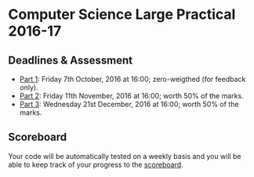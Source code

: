 # Computer Science Large Practical 2016-17

## Deadlines & Assessment
* [Part 1](https://bitbucket.org/patras/cslp-16-17/src/ff82b37587aee6436c06e953332292500354615d/part1_assessment.txt?at=master&fileviewer=file-view-default): Friday 7th October, 2016 at 16:00; zero-weigthed (for feedback only).
* [Part 2](https://bitbucket.org/patras/cslp-16-17/src/79c1bda2c12360554bb9249ed5e6dbca37a1a730/part2_assessment.txt?at=master&fileviewer=file-view-default): Friday 11th November, 2016 at 16:00; worth 50% of the marks.
* [Part 3](https://bitbucket.org/patras/cslp-16-17/src/79c1bda2c12360554bb9249ed5e6dbca37a1a730/part3_assessment.txt?at=master&fileviewer=file-view-default): Wednesday 21st December, 2016 at 16:00; worth 50% of the marks.

## Scoreboard
Your code will be automatically tested on a weekly basis and you will be able to keep track of your progress to the [scoreboard](https://patras.bitbucket.io/).